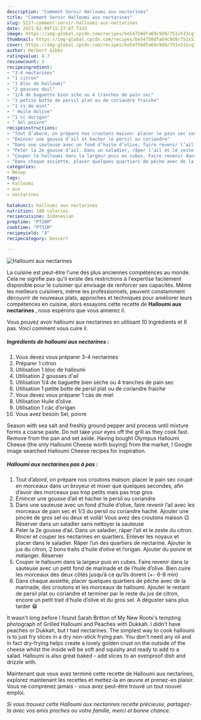 ```yaml
---
description: "Comment Servir Halloumi aux nectarines"
title: "Comment Servir Halloumi aux nectarines"
slug: 5227-comment-servir-halloumi-aux-nectarines
date: 2021-02-09T15:27:07.733Z
image: https://img-global.cpcdn.com/recipes/be54750dfa69c9d9/751x532cq70/halloumi-aux-nectarines-photo-principale-de-la-recette.jpg
thumbnail: https://img-global.cpcdn.com/recipes/be54750dfa69c9d9/751x532cq70/halloumi-aux-nectarines-photo-principale-de-la-recette.jpg
cover: https://img-global.cpcdn.com/recipes/be54750dfa69c9d9/751x532cq70/halloumi-aux-nectarines-photo-principale-de-la-recette.jpg
author: Herbert Gibbs
ratingvalue: 4.7
reviewcount: 3
recipeingredient:
- "3-4 nectarines"
- "1 citron"
- "1 bloc de halloumi"
- "2 gousses dail"
- "1/4 de baguette bien sche ou 4 tranches de pain sec"
- "1 petite botte de persil plat ou de coriandre fraiche"
- "1 cs de miel"
- " Huile dolive"
- "1 cc dorigan"
- " Sel poivre"
recipeinstructions:
- "Tout d’abord, on prépare nos croutons maison: placer le pain sec coupé en morceaux dans un broyeur et mixer que quelques secondes, afin d’avoir des morceaux pas trop petits mais pas trop gros"
- "Émincer une gousse d’ail et hacher le persil ou coriandre"
- "Dans une sauteuse avec un fond d’huile d’olive, faire revenir l’ail avec les morceaux de pain sec et 1/3 du persil ou coriandre haché. Ajouter une pincée de gros sel ou deux et voilà! Vous avez des croutons maison 😉 Réserver dans un saladier sans nettoyer la sauteuse"
- "Peler la 2e gousse d’ail. Dans un saladier, râper l’ail et le zeste du citron. Rincer et couper les nectarines en quartiers. Enlever les noyaux et placer dans le saladier. Râper l’un des quartiers de nectarine. Ajouter le jus du citron, 2 bons traits d’huile d’olive et l’origan. Ajouter du poivre et mélanger. Réserver"
- "Couper le halloumi dans la largeur puis en cubes. Faire revenir dans la sauteuse avec un petit fond de marinade et de l’huile d’olive. Bien cuire les morceaux des deux côtés jusqu’à ce qu’ils dorent (+- 6-8 min)"
- "Dans chaque assiette, placer quelques quartiers de pêche avec de la marinade, des croutons et les morceaux de halloumi. Ajouter le restant de persil plat ou coriandre et terminer par le reste du jus de citron, encore un petit trait d’huile d’olive et du gros sel. A déguster sans plus tarder 😁"
categories:
- Resep
tags:
- halloumi
- aux
- nectarines

katakunci: halloumi aux nectarines 
nutrition: 180 calories
recipecuisine: Indonesian
preptime: "PT26M"
cooktime: "PT31M"
recipeyield: "4"
recipecategory: Dessert

---
```



![Halloumi aux nectarines](https://img-global.cpcdn.com/recipes/be54750dfa69c9d9/751x532cq70/halloumi-aux-nectarines-photo-principale-de-la-recette.jpg)

La cuisine est peut-être l'une des plus anciennes compétences au monde. Cela ne signifie pas qu'il existe des restrictions à l'expertise facilement disponible pour le cuisinier qui envisage de renforcer ses capacités. Même les meilleurs cuisiniers, même les professionnels, peuvent constamment découvrir de nouveaux plats, approches et techniques pour améliorer leurs compétences en cuisine, alors essayons cette recette de <strong> Halloumi aux nectarines </strong>, nous espérons que vous aimerez il.

<!--inarticleads1-->

Vous pouvez avoir halloumi aux nectarines en utilisant 10 Ingrédients et 6 pas. Voici comment vous cuire il.

##### Ingrédients de halloumi aux nectarines :

1. Vous devez vous préparer 3-4 nectarines
1. Préparer 1 citron
1. Utilisation 1 bloc de halloumi
1. Utilisation 2 gousses d&#39;ail
1. Utilisation 1/4 de baguette bien sèche ou 4 tranches de pain sec
1. Utilisation 1 petite botte de persil plat ou de coriandre fraiche
1. Vous devez vous préparer 1 càs de miel
1. Utilisation  Huile d’olive
1. Utilisation 1 càc d’origan
1. Vous avez besoin  Sel, poivre


Season with sea salt and freshly ground pepper and process until mixture forms a coarse paste. Do not take your eyes off the grill as they cook fast. Remove from the pan and set aside. Having bought Olympus Halloumi Cheese (the only Halloumi Cheese worth buying) from the market, I Google image searched Halloumi Cheese recipes for inspiration. 

<!--inarticleads2-->

##### Halloumi aux nectarines pas à pas :

1. Tout d’abord, on prépare nos croutons maison: placer le pain sec coupé en morceaux dans un broyeur et mixer que quelques secondes, afin d’avoir des morceaux pas trop petits mais pas trop gros
1. Émincer une gousse d’ail et hacher le persil ou coriandre
1. Dans une sauteuse avec un fond d’huile d’olive, faire revenir l’ail avec les morceaux de pain sec et 1/3 du persil ou coriandre haché. Ajouter une pincée de gros sel ou deux et voilà! Vous avez des croutons maison 😉 Réserver dans un saladier sans nettoyer la sauteuse
1. Peler la 2e gousse d’ail. Dans un saladier, râper l’ail et le zeste du citron. Rincer et couper les nectarines en quartiers. Enlever les noyaux et placer dans le saladier. Râper l’un des quartiers de nectarine. Ajouter le jus du citron, 2 bons traits d’huile d’olive et l’origan. Ajouter du poivre et mélanger. Réserver
1. Couper le halloumi dans la largeur puis en cubes. Faire revenir dans la sauteuse avec un petit fond de marinade et de l’huile d’olive. Bien cuire les morceaux des deux côtés jusqu’à ce qu’ils dorent (+- 6-8 min)
1. Dans chaque assiette, placer quelques quartiers de pêche avec de la marinade, des croutons et les morceaux de halloumi. Ajouter le restant de persil plat ou coriandre et terminer par le reste du jus de citron, encore un petit trait d’huile d’olive et du gros sel. A déguster sans plus tarder 😁


It wasn&#39;t long before I found Sarah Britton of My New Roots&#39;s tempting photograph of Grilled Halloumi and Peaches with Dukkah. I didn&#39;t have peaches or Dukkah, but I had nectarines. The simplest way to cook halloumi is to just fry slices in a dry non-stick frying pan. You don&#39;t need any oil and in fact dry-frying helps create a lovely golden crust on the outside of the cheese whilst the inside will be soft and squishy and ready to add to a salad. Halloumi is also great baked - add slices to an ovenproof dish and drizzle with. 

<!--inarticleads1-->

<p>
Maintenant que vous avez terminé cette recette de Halloumi aux nectarines, explorez maintenant les recettes et mettez-la en œuvre et prenez-en plaisir. Vous ne comprenez jamais - vous avez peut-être trouvé un tout nouvel emploi.
</p>

<p>
<i>Si vous trouvez cette Halloumi aux nectarines recette précieuse, partagez-la avec vos amis proches ou votre famille, merci et bonne chance.</i>
</p>
